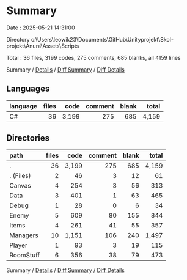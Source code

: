 # Summary

Date : 2025-05-21 14:31:00

Directory c:\\Users\\leowik23\\Documents\\GitHub\\Unityprojekt\\Skol-projekt\\Anura\\Assets\\Scripts

Total : 36 files,  3199 codes, 275 comments, 685 blanks, all 4159 lines

Summary / [Details](details.md) / [Diff Summary](diff.md) / [Diff Details](diff-details.md)

## Languages
| language | files | code | comment | blank | total |
| :--- | ---: | ---: | ---: | ---: | ---: |
| C# | 36 | 3,199 | 275 | 685 | 4,159 |

## Directories
| path | files | code | comment | blank | total |
| :--- | ---: | ---: | ---: | ---: | ---: |
| . | 36 | 3,199 | 275 | 685 | 4,159 |
| . (Files) | 2 | 46 | 3 | 12 | 61 |
| Canvas | 4 | 254 | 3 | 56 | 313 |
| Data | 3 | 401 | 1 | 63 | 465 |
| Debug | 1 | 28 | 0 | 6 | 34 |
| Enemy | 5 | 609 | 80 | 155 | 844 |
| Items | 4 | 261 | 41 | 55 | 357 |
| Managers | 10 | 1,151 | 106 | 240 | 1,497 |
| Player | 1 | 93 | 3 | 19 | 115 |
| RoomStuff | 6 | 356 | 38 | 79 | 473 |

Summary / [Details](details.md) / [Diff Summary](diff.md) / [Diff Details](diff-details.md)